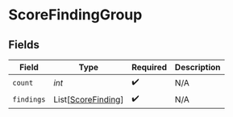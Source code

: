 # ScoreFindingGroup


## Fields

| Field                                                     | Type                                                      | Required                                                  | Description                                               |
| --------------------------------------------------------- | --------------------------------------------------------- | --------------------------------------------------------- | --------------------------------------------------------- |
| `count`                                                   | *int*                                                     | :heavy_check_mark:                                        | N/A                                                       |
| `findings`                                                | List[[ScoreFinding](../../models/shared/scorefinding.md)] | :heavy_check_mark:                                        | N/A                                                       |